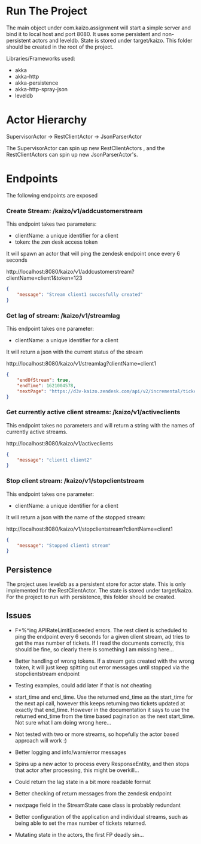 # Run The Project
The main object under com.kaizo.assignment will start a simple server and 
bind it to local host and port 8080. It uses some persistent  and non-persistent actors and leveldb. State is stored under target/kaizo. 
This folder should be created in the root of the project.

Libraries/Frameworks used:

- akka
- akka-http
- akka-persistence
- akka-http-spray-json
- leveldb

# Actor Hierarchy
SupervisorActor -> RestClientActor -> JsonParserActor

The SupervisorActor can spin up new RestClientActors , and the RestClientActors 
can spin up new JsonParserActor's. 

# Endpoints
The following endpoints are exposed

### Create Stream:  /kaizo/v1/addcustomerstream
This endpoint takes two parameters:
- clientName: a unique identifier for a client
- token: the zen desk access token

It will spawn an actor that will ping the zendesk endpoint once every 6 seconds

http://localhost:8080/kaizo/v1/addcustomerstream?clientName=client1&token=123

```json
{
    "message": "Stream client1 succesfully created"
}
```

### Get lag of stream: /kaizo/v1/streamlag
This endpoint takes one parameter:
- clientName: a unique identifier for a client

It will return a json with the current status of the stream

http://localhost:8080/kaizo/v1/streamlag?clientName=client1
```json
{
    "endOfStream": true,
    "endTime": 1621004578,
    "nextPage": "https://d3v-kaizo.zendesk.com/api/v2/incremental/tickets.json"
}
```
### Get currently active client streams: /kaizo/v1/activeclients
This endpoint takes no parameters and will return a string with the names of currently active streams.

http://localhost:8080/kaizo/v1/activeclients
```json
{
    "message": "client1 client2"
}
```

### Stop client stream: /kaizo/v1/stopclientstream
This endpoint takes one parameter:
- clientName: a unique identifier for a client

It will return a json with the name of the stopped stream: 

http://localhost:8080/kaizo/v1/stopclientstream?clientName=client1
```json
{
    "message": "Stopped client1 stream"
}
```

## Persistence
The project uses leveldb as a persistent store for actor state. This is only implemented for the RestClientActor.
The state is stored under target/kaizo. For the project to run with persistence, this folder should be created.

## Issues
- F*%^ing APIRateLimitExceeded errors. The rest client is scheduled to ping the endpoint every 6 seconds for 
  a given client stream, ad tries to get the max number of tickets. If I read the documents correctly, this should be fine, so clearly there is 
  something I am missing here...
  
- Better handling of wrong tokens. If a stream gets created with the wrong token, it will just keep spitting out error 
  messages until stopped via the stopclientstream endpoint 
  
- Testing examples, could add later if that is not cheating
- start_time and end_time. Use the returned end_time as the start_time for the next api call, however this keeps 
  returning two tickets updated at exactly that end_time. However in the documentation it says to use the returned 
  end_time from the time based pagination as the next start_time. Not sure what I am doing wrong here...  
  
- Not tested with two or more streams, so hopefully the actor based approach will work :)
- Better logging and info/warn/error messages
- Spins up a new actor to process every ResponseEntity, and then stops that actor after processing, this might be overkill...
- Could return the lag state in a bit more readable format
- Better checking of return messages from the zendesk endpoint
- nextpage field in the StreamState case class is probably redundant
- Better configuration of the application and individual streams, such as 
  being able to set the max number of tickets returned.
  
- Mutating state in the actors, the first FP deadly sin...

